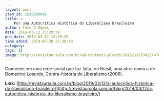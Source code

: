 ```yaml
---
layout: post
item_id: 2520859698
title: >-
    Por uma Autocrítica Histórica do Liberalismo Brasileiro
author: Tatu D'Oquei
date: 2019-03-12 15:29:39
pub_date: 2019-03-12 15:29:39
time_added: 2019-07-28 21:36:43
category: 
tags: []
image: http://revistaursula.com.br/wp-content/uploads/2016/11/33422747472_cd92c091c1_k.jpg
---
```


Comentei em uma rede social que faz falta, no Brasil, uma obra como a de Domenico Losurdo, Contra-história do Liberalismo (2006).

**Link:** [http://revistaursula.com.br/blog/2019/03/12/a-autocritica-historica-do-liberalismo-brasileiro/](http://revistaursula.com.br/blog/2019/03/12/a-autocritica-historica-do-liberalismo-brasileiro/)

